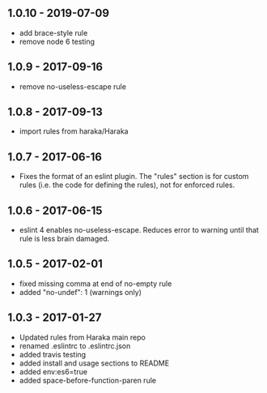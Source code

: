 ## 1.0.10 - 2019-07-09

* add brace-style rule
* remove node 6 testing


## 1.0.9 - 2017-09-16

* remove no-useless-escape rule


## 1.0.8 - 2017-09-13

* import rules from haraka/Haraka


## 1.0.7 - 2017-06-16

* Fixes the format of an eslint plugin. The "rules" section is for custom
  rules (i.e. the code for defining the rules), not for enforced rules.


## 1.0.6 - 2017-06-15

* eslint 4 enables no-useless-escape. Reduces error to warning until that rule
  is less brain damaged.


## 1.0.5 - 2017-02-01

* fixed missing comma at end of no-empty rule
* added "no-undef": 1  (warnings only)


## 1.0.3 - 2017-01-27

* Updated rules from Haraka main repo
* renamed .eslintrc to .eslintrc.json
* added travis testing
* added install and usage sections to README
* added env:es6=true
* added space-before-function-paren rule
